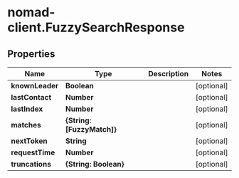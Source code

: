# nomad-client.FuzzySearchResponse

## Properties

Name | Type | Description | Notes
------------ | ------------- | ------------- | -------------
**knownLeader** | **Boolean** |  | [optional] 
**lastContact** | **Number** |  | [optional] 
**lastIndex** | **Number** |  | [optional] 
**matches** | **{String: [FuzzyMatch]}** |  | [optional] 
**nextToken** | **String** |  | [optional] 
**requestTime** | **Number** |  | [optional] 
**truncations** | **{String: Boolean}** |  | [optional] 


